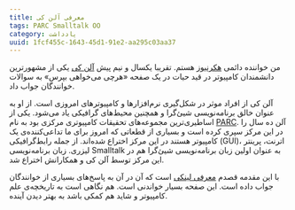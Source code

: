 ```yaml
---
title: معرفی آلن کی
tags: PARC Smalltalk OO
category: یادداشت
uuid: 1fcf455c-1643-45d1-91e2-aa295c03aa37
---
```


من خواننده دائمی [هکرنیوز][هکرنیوز] هستم. تقریبا یکسال و نیم پیش [آلن کی][آلن] یکی از مشهورترین دانشمندان کامپیوتر در قید حیات در یک صفحه «هرچی می‌خواهی بپرس» به سوالات خوانندگان جواب داد.

آلن کی از افراد موثر در شکل‌گیری نرم‌افزارها و کامپیوترهای امروزی است. از او به عنوان خالق برنامه‌نویسی شیئ‌گرا و همچنین محیط‌های گرافیکی یاد می‌شود. یکی از اساطیری‌ترین مجموعه‌های تحقیقات کامپیوتری مرکزی بود به نام [PARC][پارک]. آلن ده سال را در این مرکز سپری کرده است و بسیاری از قطعاتی که امروز برای ما تداعی‌کننده‌ی یک کامپیوتر هستند در این مرکز اختراع شده‌اند. از جمله رابط‌گرافیکی (GUI)، اترنت، پرینتر لیزری. زبان برنامه‌نویسی Smalltalk به عنوان اولین زبان برنامه‌نویسی شیئ‌گرا هم در این مرکز توسط آلن کی و همکارانش اختراع شد.

با این مقدمه قصدم [معرفی لینکی][پاسخ‌های‌آلن] است که آن در آن به پاسخ‌های بسیاری از خوانندگان جواب داده است. این صفحه بسیار خواندنی است. هم نگاهی است به تاریخچه‌ی علم کامپیوتر و شاید هم کمکی باشد به بهتر دیدن آینده.

[هکرنیوز]:https://news.ycombinator.com/
[آلن]:https://en.wikipedia.org/wiki/Alan_Kay
[پارک]:https://en.wikipedia.org/wiki/PARC_(company)
[پاسخ‌های‌آلن]: https://news.ycombinator.com/item?id=11939851
